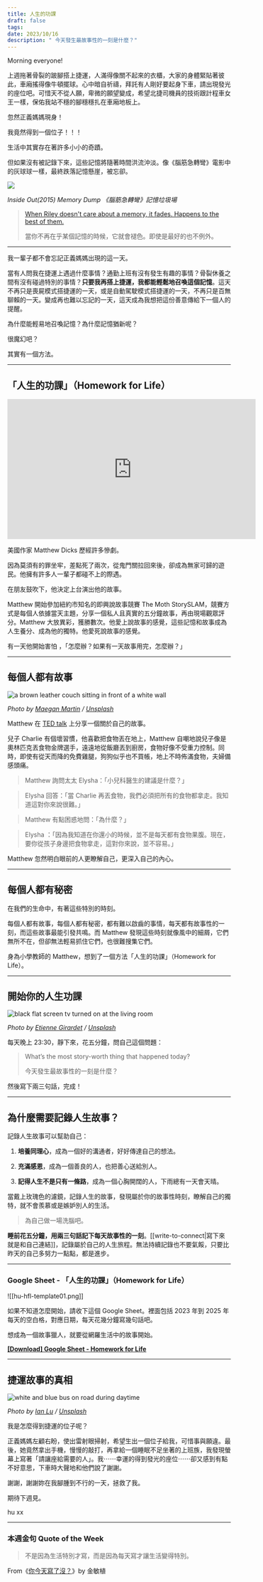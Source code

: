 ```yaml
---
title: 人生的功課
draft: false
tags: 
date: 2023/10/16
description: " 今天發生最故事性的一刻是什麼？"
---
```

Morning everyone!

上週拖著骨裂的跛腳搭上捷運，人滿得像關不起來的衣櫃，大家的身體緊貼著彼此，車廂搖得像牛頓擺球。心中暗自祈禱，拜託有人剛好要起身下車，請出現發光的座位吧。可惜天不從人願，卑微的願望變成，希望北捷司機員的技術跟計程車女王一樣，保佑我站不穩的腳穩穩扎在車廂地板上。

忽然正義媽媽現身！

我竟然得到一個位子！！！

生活中其實存在著許多小小的奇蹟。

但如果沒有被記錄下來，這些記憶將隨著時間洪流沖淡。像《腦筋急轉彎》電影中的灰球球一樣，最終跌落記憶懸崖，被忘卻。

![](https://media.tenor.com/Z7Njn5vibDgAAAAC/bing-bong-inside-out.gif)

*Inside Out(2015) Memory Dump 《腦筋急轉彎》記憶垃圾場*

> [When Riley doesn't care about a memory, it fades. Happens to the best of them.](https://youtu.be/uqsZFuZxNB4?feature=shared&t=40&ref=chinghannhu.com)  
>   
> 當你不再在乎某個記憶的時候，它就會褪色。即使是最好的也不例外。

---

我一輩子都不會忘記正義媽媽出現的這一天。

當有人問我在捷運上遇過什麼事情？通勤上班有沒有發生有趣的事情？骨裂休養之間有沒有碰過特別的事情？**只要我再搭上捷運，我都能輕鬆地召喚這個記憶**。這天不再只是喪屍模式搭捷運的一天，或是自動駕駛模式搭捷運的一天，不再只是百無聊賴的一天。變成再也難以忘記的一天，這天成為我想把這份善意傳給下一個人的提醒。

為什麼能輕易地召喚記憶？為什麼記憶猶新呢？

很魔幻吧？

其實有一個方法。

---

## 「人生的功課」（Homework for Life）

<iframe width="560" height="315" src="https://www.youtube.com/embed/x7p329Z8MD0?si=IvrkQjvK4ZBvEJbu" title="YouTube video player" frameborder="0" allow="accelerometer; autoplay; clipboard-write; encrypted-media; gyroscope; picture-in-picture; web-share" referrerpolicy="strict-origin-when-cross-origin" allowfullscreen></iframe>

美國作家 Matthew Dicks 歷經許多慘劇。

因為莫須有的罪坐牢，差點死了兩次，從鬼門關拉回來後，卻成為無家可歸的遊民。他擁有許多人一輩子都碰不上的際遇。

在朋友鼓吹下，他決定上台演出他的故事。

Matthew 開始參加紐約市知名的即興說故事競賽 The Moth StorySLAM，競賽方式是每個人依據當天主題，分享一個私人且真實的五分鐘故事，再由現場觀眾評分。Matthew 大放異彩，獲勝數次。他愛上說故事的感覺，這些記憶和故事成為人生養分、成為他的獨特。他愛死說故事的感覺。

有一天他開始害怕 ，「怎麼辦？如果有一天故事用完，怎麼辦？」

---

## **每個人都有故事**

![a brown leather couch sitting in front of a white wall](https://chinghannhu.ghost.io/content/images/2023/10/photo-1642715614665-8e5534e7e427.jpeg)

*Photo by [Maegan Martin](https://unsplash.com/@maeganmartin?ref=chinghannhu.com) / [Unsplash](https://unsplash.com/?utm_source=ghost&utm_medium=referral&utm_campaign=api-credit)*

Matthew 在 [TED talk](https://www.youtube.com/watch?v=x7p329Z8MD0&ref=chinghannhu.com) 上分享一個關於自己的故事。

兒子 Charlie 有個壞習慣，他喜歡把食物丟在地上，Matthew 自嘲地說兒子像是奧林匹克丟食物金牌選手，遠遠地從飯廳丟到廚房，食物好像不受重力控制。同時，即使有從天而降的免費雞腿，狗狗似乎也不買帳，地上不時佈滿食物，夫婦備感頭痛。

> Matthew 詢問太太 Elysha：「小兒科醫生的建議是什麼？」

> Elysha 回答：「當 Charlie 再丟食物，我們必須把所有的食物都拿走。我知道這對你來說很難。」

> Matthew 有點困惑地問：「為什麼？」

> Elysha ：「因為我知道在你還小的時候，並不是每天都有食物果腹。現在，要你從孩子身邊把食物拿走，這對你來說，並不容易。」

Matthew 忽然明白眼前的人更瞭解自己，更深入自己的內心。

---

## **每個人都有秘密**

在我們的生命中，有著這些特別的時刻。

每個人都有故事，每個人都有秘密，都有難以啟齒的事情，每天都有故事性的一刻，而這些故事最能引發共鳴。而 Matthew 發現這些時刻就像風中的細屑，它們無所不在，但卻無法輕易抓住它們，也很難搜集它們。

身為小學教師的 Matthew，想到了一個方法「人生的功課」（Homework for Life）。

---

## **開始你的人生功課**

![black flat screen tv turned on at the living room](https://images.unsplash.com/photo-1617575521317-d2974f3b56d2?crop=entropy&cs=tinysrgb&fit=max&fm=jpg&ixid=M3wxMTc3M3wwfDF8c2VhcmNofDV8fHdyaXRlJTIwc3Rvcnl8ZW58MHx8fHwxNjk3MzY0MTcxfDA&ixlib=rb-4.0.3&q=80&w=2000)

*Photo by [Etienne Girardet](https://unsplash.com/@etiennegirardet?ref=chinghannhu.com) / [Unsplash](https://unsplash.com/?utm_source=ghost&utm_medium=referral&utm_campaign=api-credit)*

每天晚上 23:30，靜下來，花五分鐘，問自己這個問題：

> What’s the most story-worth thing that happened today?  
>   
> 今天發生最故事性的一刻是什麼？

然後寫下兩三句話，完成！

---

## **為什麼需要記錄人生故事？**

記錄人生故事可以幫助自己：

1. **培養同理心**，成為一個好的溝通者，好好傳達自己的想法。
    

1. **充滿感恩**，成為一個善良的人，也把善心送給別人。
    

1. **記得人生不是只有一條路**，成為一個心胸開闊的人，下雨總有一天會天晴。
    

當戴上玫瑰色的濾鏡，記錄人生的故事，發現屬於你的故事性時刻，瞭解自己的獨特，就不會羨慕或是嫉妒別人的生活。

> 為自己做一場洗腦吧。

**睡前花五分鐘，用兩三句話記下每天故事性的一刻**。[[write-to-connect|寫下來就是和自己連結]]，記錄屬於自己的人生旅程。無法持續記錄也不要氣餒，只要比昨天的自己多努力一點點，都是進步。

---

### **Google Sheet - 「人生的功課」（Homework for Life）**

![[hu-hfl-template01.png]]

如果不知道怎麼開始，請收下這個 Google Sheet。裡面包括 2023 年到 2025 年每天的空白格，對應日期，每天花幾分鐘寫幾句話吧。

想成為一個故事獵人，就要從網羅生活中的故事開始。

**[[Download] Google Sheet - Homework for Life](https://docs.google.com/spreadsheets/d/1zHeder4ZRTMGIqWHE9PSisBmgEeyYiCxqdH0qcFiAj0/edit?usp=sharing&ref=chinghannhu.com)**

---

## **捷運故事的真相**

![white and blue bus on road during daytime](https://chinghannhu.ghost.io/content/images/2023/10/photo-1616595286596-f0b561c76bc5.jpeg)

*Photo by [Ian Lu](https://unsplash.com/@ianlu?ref=chinghannhu.com) / [Unsplash](https://unsplash.com/?utm_source=ghost&utm_medium=referral&utm_campaign=api-credit)*

我是怎麼得到捷運的位子呢？

正義媽媽左顧右盼，使出雷射眼掃射，希望生出一個位子給我，可惜事與願違。最後，她竟然拿出手機，慢慢的敲打，再拿給一個睡眠不足坐著的上班族，我發現螢幕上寫著「請讓座給需要的人」。我⋯⋯幸運的得到發光的座位⋯⋯卻又感到有點不好意思，下車時大聲地和他們說了謝謝。

謝謝，謝謝妳在我腳腫到不行的一天，拯救了我。

期待下週見。

hu xx

---

### **本週金句 Quote of the Week**

> 不是因為生活特別才寫，而是因為每天寫才讓生活變得特別。

From《[你今天寫了沒？](https://book.tpml.edu.tw/bookDetail/571077?qs=%7B%5Eurl3%2C%2Fsearch4%2Cquery%5E%3A%7B%5E%2Cs23%2CFullText4%2C%2Cs13%2C%E4%BD%A0%E4%BB%8A%E5%A4%A9%E5%AF%AB%E4%BA%86%E6%B2%92%5E%7D%7D&ref=chinghannhu.com)》by 金敏植
